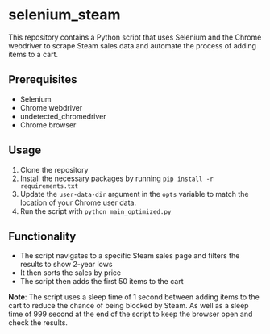 # selenium_steam

This repository contains a Python script that uses Selenium and the Chrome webdriver to scrape Steam sales data and automate the process of adding items to a cart.

## Prerequisites
- Selenium
- Chrome webdriver
- undetected_chromedriver
- Chrome browser

## Usage
1. Clone the repository
2. Install the necessary packages by running `pip install -r requirements.txt`
3. Update the `user-data-dir` argument in the `opts` variable to match the location of your Chrome user data.
4. Run the script with `python main_optimized.py`

## Functionality
- The script navigates to a specific Steam sales page and filters the results to show 2-year lows
- It then sorts the sales by price
- The script then adds the first 50 items to the cart

**Note**: The script uses a sleep time of 1 second between adding items to the cart to reduce the chance of being blocked by Steam. As well as a sleep time of 999 second at the end of the script to keep the browser open and check the results.